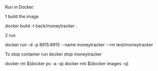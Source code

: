 Run in Docker:

1 build the image

docker build -t back/moneytracker .

2 run

docker run -d -p 8915:8915 --name moneytracker --rm test/moneytracker

To stop container run
docker stop moneytracker


docker rm $(docker ps -a -q)
docker rmi $(docker images -q)
